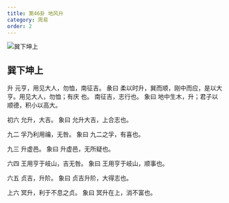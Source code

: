 ```yaml
---
title: 第46卦 地风升
category: 周易
order: 2
---
```


![巽下坤上](https://upload.wikimedia.org/wikipedia/commons/7/75/Yijing-46.png)

## 巽下坤上

升 元亨，用见大人，勿恤，南征吉。
彖曰 柔以时升，巽而顺，刚中而应，是以大亨。用见大人，勿恤；有庆 也。 南征吉，志行也。
象曰 地中生木，升；君子以顺德，积小以高大。

初六 允升，大吉。
象曰 允升大吉，上合志也。

九二 孚乃利用禴，无咎。
象曰 九二之孚，有喜也。

九三 升虚邑。
象曰 升虚邑，无所疑也。

六四 王用亨于岐山，吉无咎。
象曰 王用亨于岐山，顺事也。

六五 贞吉，升阶。
象曰 贞吉升阶，大得志也。

上六 冥升，利于不息之贞。
象曰 冥升在上，消不富也。